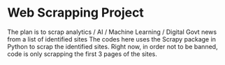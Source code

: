 # Web Scrapping Project

The plan is to scrap analytics / AI / Machine Learning / Digital Govt news from a list of identified sites
The codes here uses the Scrapy package in Python to scrap the identified sites.
Right now, in order not to be banned, code is only scrapping the first 3 pages of the sites. 
